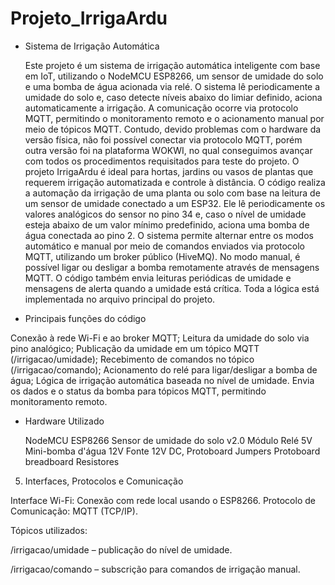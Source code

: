 # Projeto_IrrigaArdu
- Sistema de Irrigação Automática


  Este projeto é um sistema de irrigação automática inteligente com base em IoT, utilizando o NodeMCU ESP8266, um sensor de umidade do solo e uma bomba de água acionada via relé. O sistema lê periodicamente a umidade do solo e, caso detecte níveis abaixo do limiar definido, aciona automaticamente a irrigação. A comunicação ocorre via protocolo MQTT, permitindo o monitoramento remoto e o acionamento manual por meio de tópicos MQTT. Contudo, devido problemas com o hardware da versão física, não foi possível conectar via protocolo MQTT, porém outra versão foi na plataforma WOKWI, no qual conseguimos avançar com todos os procedimentos requisitados para teste do projeto. O projeto IrrigaArdu é ideal para hortas, jardins ou vasos de plantas que requerem irrigação automatizada e controle à distância. 
O código realiza a automação da irrigação de uma planta ou solo com base na leitura de um sensor de umidade conectado a um ESP32. Ele lê periodicamente os valores analógicos do sensor no pino 34 e, caso o nível de umidade esteja abaixo de um valor mínimo predefinido, aciona uma bomba de água conectada ao pino 2. O sistema permite alternar entre os modos automático e manual por meio de comandos enviados via protocolo MQTT, utilizando um broker público (HiveMQ). No modo manual, é possível ligar ou desligar a bomba remotamente através de mensagens MQTT. O código também envia leituras periódicas de umidade e mensagens de alerta quando a umidade está crítica. Toda a lógica está implementada no arquivo principal do projeto. 

 
- Principais funções do código 

Conexão à rede Wi-Fi e ao broker MQTT; 
Leitura da umidade do solo via pino analógico; 
Publicação da umidade em um tópico MQTT (/irrigacao/umidade); 
Recebimento de comandos no tópico (/irrigacao/comando); 
Acionamento do relé para ligar/desligar a bomba de água; 
Lógica de irrigação automática baseada no nível de umidade. 
Envia os dados e o status da bomba para tópicos MQTT, permitindo monitoramento remoto. 

 
- Hardware Utilizado 

  NodeMCU ESP8266 
  Sensor de umidade do solo v2.0 
  Módulo Relé 5V  
  Mini-bomba d'água 12V 
  Fonte 12V DC, Protoboard 
  Jumpers 
  Protoboard breadboard 
  Resistores 
 
 

5.  Interfaces, Protocolos e Comunicação 

Interface Wi-Fi: Conexão com rede local usando o ESP8266. 
Protocolo de Comunicação: MQTT (TCP/IP). 

Tópicos utilizados:

/irrigacao/umidade – publicação do nível de umidade. 

/irrigacao/comando – subscrição para comandos de irrigação manual. 
 

 

 

 

 
